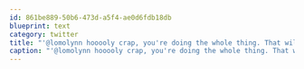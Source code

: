 ```yaml
---
id: 861be889-50b6-473d-a5f4-ae0d6fdb18db
blueprint: text
category: twitter
title: "'@lomolynn hooooly crap, you're doing the whole thing. That will be amazing!"
caption: "'@lomolynn hooooly crap, you're doing the whole thing. That will be amazing!"
---
```

